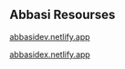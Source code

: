 ## Abbasi Resourses
[abbasidev.netlify.app](https://abbasidev.netlify.app/)

[abbasidex.netlify.app](https://abbasidex.netlify.app/)
